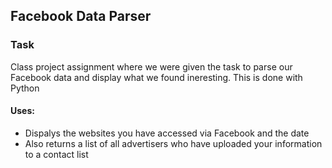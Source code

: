## Facebook Data Parser 

### **Task**
Class project assignment where we were given the task to parse our Facebook data and display what we found ineresting. This is done with Python

#### Uses:
- Dispalys the websites you have accessed via Facebook and the date
- Also returns a list of all advertisers who have uploaded your information to a contact list
